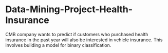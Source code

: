 # Data-Mining-Project-Health-Insurance
 CMB company wants to predict if customers who purchased health insurance in the past year will also be interested in vehicle insurance. This involves building a model for binary classification.
